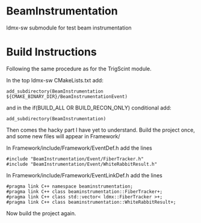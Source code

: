 # BeamInstrumentation
ldmx-sw submodule for test beam instrumentation

# Build Instructions
Following the same procedure as for the TrigScint module.

In the top ldmx-sw CMakeLists.txt add:
```
add_subdirectory(BeamInstrumentation ${CMAKE_BINARY_DIR}/BeamInstrumentationEvent)
```

and in the if(BUILD_ALL OR BUILD_RECON_ONLY) conditional add:
```
add_subdirectory(BeamInstrumentation)
```
Then comes the hacky part I have yet to understand. Build the project once, and some new files will appear in Framework/

In Framework/include/Framework/EventDef.h add the lines
```
#include "BeamInstrumentation/Event/FiberTracker.h"
#include "BeamInstrumentation/Event/WhiteRabbitResult.h"
```

In Framework/include/Framework/EventLinkDef.h add the lines
```
#pragma link C++ namespace beaminstrumentation;
#pragma link C++ class beaminstrumentation::FiberTracker+;
#pragma link C++ class std::vector< ldmx::FiberTracker >+;
#pragma link C++ class beaminstrumentation::WhiteRabbitResult+;
```
Now build the project again.
